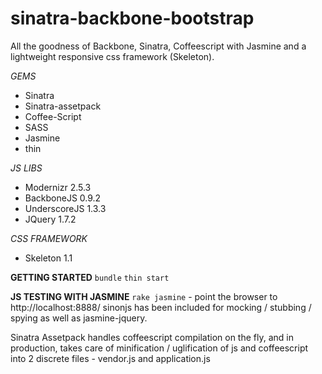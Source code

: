 sinatra-backbone-bootstrap
==========================
All the goodness of Backbone, Sinatra, Coffeescript with Jasmine and a lightweight responsive css framework (Skeleton).

_GEMS_
 - Sinatra
 - Sinatra-assetpack
 - Coffee-Script
 - SASS
 - Jasmine
 - thin

_JS LIBS_
 - Modernizr 2.5.3
 - BackboneJS 0.9.2
 - UnderscoreJS 1.3.3
 - JQuery 1.7.2

_CSS FRAMEWORK_
 - Skeleton 1.1

**GETTING STARTED**
```bundle```
```thin start```

**JS TESTING WITH JASMINE**
```rake jasmine``` - point the browser to http://localhost:8888/
sinonjs has been included for mocking / stubbing / spying as well as jasmine-jquery.

Sinatra Assetpack handles coffeescript compilation on the fly, and in production, takes care of minification / uglification of js 
and coffeescript into 2 discrete files - vendor.js and application.js

